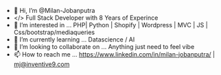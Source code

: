 - 👋 Hi, I’m @Milan-Jobanputra  
- </> Full Stack Developer with 8 Years of Experince 
- 👀 I’m interested in ... PHP| Python | Shopify | Wordpress | MVC | JS | Css/bootstrap/mediaqueries
- 🌱 I’m currently learning ... Datascience / AI
- 💞️ I’m looking to collaborate on ... Anything just need to feel vibe
- 📫 How to reach me ... https://www.linkedin.com/in/milan-jobanputra/   | mj@inventive9.com

<!---
Milan-Jobanputra/Milan-Jobanputra is a ✨ special ✨ repository because its `README.md` (this file) appears on your GitHub profile.
You can click the Preview link to take a look at your changes.
--->
